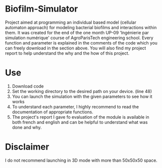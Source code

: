 # Biofilm-Simulator
Project aimed at programming an individual based model (cellular automaton approach) for modeling bacterial biofilms and interactions within them. 
It was created for the end of the one month UP-09 'Ingénierie par simulation numérique' course of AgroParisTech engineering school.
Every function and parameter is explained in the comments of the code which you can freely download in the section above.
You will also find my project report to help understand the why and the how of this project.

# Use
1) Download code
2) Set the working directory to the desired path on your device. (line 48)
3) You can launch the simulation with the given parameters to see how it works
4) To understand each parameter, I highly recommend to read the documentation of appropriate functions.
5) The project's report I gave fo evaluation of the module is available in both french and english and can be helpful to understand what was done and why.

# Disclaimer
I do not recommend launching in 3D mode with more than 50x50x50 space.
